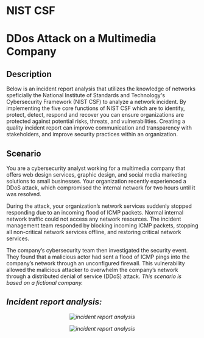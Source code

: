 # NIST CSF

<h1>DDos Attack on a Multimedia Company</h1>




<h2>Description</h2>

Below is an incident report analysis that utilizes the knowledge of networks speficially the National Institute of Standards and Technology's Cybersecurity Framework (NIST CSF) to analyze a network incident. By implementing the five core functions of NIST CSF which are to identify, protect, detect, respond and recover you can ensure organizations are protected against potential risks, threats, and vulnerabilities. Creating a quality incident report can improve communication and transparency with stakeholders, and improve security practices within an organization. 
<br />


<h2>Scenario</h2>


You are a cybersecurity analyst working for a multimedia company that offers web design services, graphic design, and social media marketing solutions to small businesses. Your organization recently experienced a DDoS attack, which compromised the internal network for two hours until it was resolved.

During the attack, your organization’s network services suddenly stopped responding due to an incoming flood of ICMP packets. Normal internal network traffic could not access any network resources. The incident management team responded by blocking incoming ICMP packets, stopping all non-critical network services offline, and restoring critical network services.

The company’s cybersecurity team then investigated the security event. They found that a malicious actor had sent a flood of ICMP pings into the company’s network through an unconfigured firewall. This vulnerability allowed the malicious attacker to overwhelm the company’s network through a distributed denial of service (DDoS) attack. <i>This scenario is based on a fictional company.<i/>


<h2>Incident report analysis:</h2>
<p align="center">
<img src="https://i.imgur.com/QyKLcQA.png[/img]" alt="incident report analysis"/>

<p align="center">
    <img src="https://i.imgur.com/VskWBIt.png[/img]" alt="incident report analysis"/>
<br />
<br />
